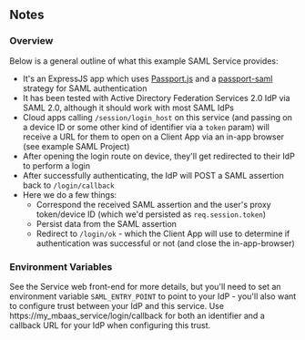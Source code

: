 ## Notes

### Overview

Below is a general outline of what this example SAML Service provides:

* It's an ExpressJS app which uses [Passport.js](http://passportjs.org/) and a [passport-saml](https://github.com/bergie/passport-saml) strategy for SAML authentication
* It has been tested with Active Directory Federation Services 2.0 IdP via SAML 2.0, although it should work with most SAML IdPs
* Cloud apps calling `/session/login_host` on this service (and passing on a device ID or some other kind of identifier via a `token` param) will 
receive a URL for them to open on a Client App via an in-app browser (see example SAML Project)
* After opening the login route on device, they'll get redirected to their IdP to perform a login
* After successfully authenticating, the IdP will POST a SAML assertion back to `/login/callback`
* Here we do a few things:
  - Correspond the received SAML assertion and the user's proxy token/device ID (which we'd persisted as `req.session.token`)
  - Persist data from the SAML assertion
  - Redirect to `/login/ok` - which the Client App will use to determine if authentication was successful or not (and close the in-app-browser)

### Environment Variables
See the Service web front-end for more details, but you'll need to set an environment variable `SAML_ENTRY_POINT` to point to your IdP - you'll also want to configure trust between your IdP and this service. Use https://my_mbaas_service/login/callback for both an identifier and a callback URL for your IdP when configuring this trust.
